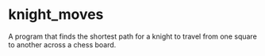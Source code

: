 # knight_moves
A program that finds the shortest path for a knight to travel from one square to another across a chess board.
